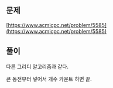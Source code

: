 ## 문제

[https://www.acmicpc.net/problem/5585](https://www.acmicpc.net/problem/5585)

## 풀이

다른 그리디 알고리즘과 같다.

큰 동전부터 넣어서 개수 카운트 하면 끝.

